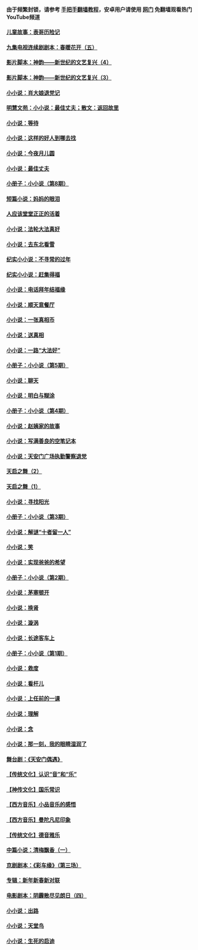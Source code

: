 #### 由于频繁封锁，请参考 [手把手翻墙教程](https://github.com/gfw-breaker/guides/wiki/)，安卓用户请使用 [网门](https://github.com/gfw-breaker/nogfw/blob/master/dl.md?t=05282200) 免翻墙观看热门YouTube频道 

#### [儿童故事：表哥历险记](../pages/328/383535.md?t=05282200) 

#### [九集电视连续剧剧本：春暖花开（五）](../pages/328/275919.md?t=05282200) 

#### [影片脚本：神韵——新世纪的文艺复兴（4）](../pages/328/266089.md?t=05282200) 

#### [影片脚本：神韵——新世纪的文艺复兴（3）](../pages/328/266087.md?t=05282200) 

#### [小小说：肖大娘退党记](../pages/328/239807.md?t=05282200) 

#### [明慧文苑：小小说：最佳丈夫；散文：返回故里](../pages/328/3439.md?t=05282200) 

#### [小小说：等待](../pages/328/223927.md?t=05282200) 

#### [小小说：这样的好人到哪去找](../pages/328/209396.md?t=05282200) 

#### [小小说：今夜月儿圆](../pages/328/193588.md?t=05282200) 

#### [小小说：最佳丈夫](../pages/328/190938.md?t=05282200) 

#### [小册子：小小说（第8期）](../pages/328/188202.md?t=05282200) 

#### [短篇小说：妈妈的眼泪](../pages/328/187712.md?t=05282200) 

#### [人应该堂堂正正的活着](../pages/328/182430.md?t=05282200) 

#### [小小说：法轮大法真好](../pages/328/174669.md?t=05282200) 

#### [小小说：去东北看雪](../pages/328/173882.md?t=05282200) 

#### [纪实小小说：不寻常的过年](../pages/328/173187.md?t=05282200) 

#### [纪实小小说：赶集得福](../pages/328/172652.md?t=05282200) 

#### [小小说：电话拜年结福缘](../pages/328/172533.md?t=05282200) 

#### [小小说：顺天意餐厅](../pages/328/170182.md?t=05282200) 

#### [小小说：一张真相币](../pages/328/169410.md?t=05282200) 

#### [小小说：送真相](../pages/328/166713.md?t=05282200) 

#### [小小说：一路“大法好”](../pages/328/162016.md?t=05282200) 

#### [小册子：小小说（第5期）](../pages/328/161131.md?t=05282200) 

#### [小小说：聊天](../pages/328/159640.md?t=05282200) 

#### [小小说：明白与糊涂](../pages/328/158101.md?t=05282200) 

#### [小册子：小小说（第4期）](../pages/328/158006.md?t=05282200) 

#### [小小说：赵姨家的故事](../pages/328/157843.md?t=05282200) 

#### [小小说：写满善良的空笔记本](../pages/328/157382.md?t=05282200) 

#### [小小说：天安门广场执勤警察退党](../pages/328/156982.md?t=05282200) 

#### [天启之舞（2）](../pages/328/153440.md?t=05282200) 

#### [天启之舞（1）](../pages/328/153439.md?t=05282200) 

#### [小小说：寻找阳光](../pages/328/153065.md?t=05282200) 

#### [小册子：小小说（第3期）](../pages/328/151715.md?t=05282200) 

#### [小小说：解谜“十者留一人”](../pages/328/148967.md?t=05282200) 

#### [小小说：笑](../pages/328/148905.md?t=05282200) 

#### [小小说：实现爸爸的希望](../pages/328/148096.md?t=05282200) 

#### [小册子：小小说（第2期）](../pages/328/147214.md?t=05282200) 

#### [小小说：茅塞顿开](../pages/328/147030.md?t=05282200) 

#### [小小说：换肾](../pages/328/146770.md?t=05282200) 

#### [小小说：漩涡](../pages/328/146683.md?t=05282200) 

#### [小小说：长途客车上](../pages/328/145076.md?t=05282200) 

#### [小册子：小小说（第1期）](../pages/328/143963.md?t=05282200) 

#### [小小说：救度](../pages/328/143927.md?t=05282200) 

#### [小小说：看杆儿](../pages/328/142137.md?t=05282200) 

#### [小小说：上任前的一课](../pages/328/140808.md?t=05282200) 

#### [小小说：理解](../pages/328/140476.md?t=05282200) 

#### [小小说：念](../pages/328/139513.md?t=05282200) 

#### [小小说：那一刻，我的眼睛湿润了](../pages/328/138476.md?t=05282200) 

#### [舞台剧：《天安门偶遇》](../pages/328/117155.md?t=05282200) 

#### [【传统文化】认识“音”和“乐”](../pages/328/108667.md?t=05282200) 

#### [【神传文化】国乐常识](../pages/328/104225.md?t=05282200) 

#### [【西方音乐】小品音乐的感悟](../pages/328/102924.md?t=05282200) 

#### [【西方音乐】曼陀凡尼印象](../pages/328/102922.md?t=05282200) 

#### [【传统文化】德音雅乐](../pages/328/102923.md?t=05282200) 

#### [中篇小说：清梅飘香（一）](../pages/328/101058.md?t=05282200) 

#### [京剧剧本：《彩车缘》（第三场）](../pages/328/96434.md?t=05282200) 

#### [专辑：新年新春新对联](../pages/328/94991.md?t=05282200) 

#### [电影剧本：阴霾散尽见朗日（四）](../pages/328/87081.md?t=05282200) 

#### [小小说：出路](../pages/328/84848.md?t=05282200) 

#### [小小说：天堂鸟](../pages/328/83084.md?t=05282200) 

#### [小小说：生死的启迪](../pages/328/70977.md?t=05282200) 

